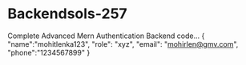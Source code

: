 # Backendsols-257
Complete Advanced Mern Authentication Backend code...
{
    "name":"mohitlenka123",
    "role": "xyz",
    "email": "mohirlen@gmv.com",
    "phone":"1234567899"
}